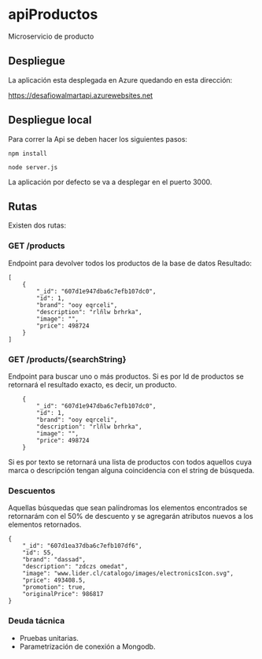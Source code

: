 # apiProductos
Microservicio de producto

## Despliegue
La aplicación esta desplegada en Azure quedando en esta dirección: 

https://desafiowalmartapi.azurewebsites.net


## Despliegue local
Para correr la Api se deben hacer los siguientes pasos: 

```
npm install 
```

```
node server.js
```
La aplicación por defecto se va a desplegar en el puerto 3000. 


## Rutas
Existen dos rutas: 
### GET /products

Endpoint para devolver todos los productos de la base de datos
Resultado:

```
[
    {
        "_id": "607d1e947dba6c7efb107dc0",
        "id": 1,
        "brand": "ooy eqrceli",
        "description": "rlñlw brhrka",
        "image": "",
        "price": 498724
    }
]
```

### GET /products/{searchString}

Endpoint para buscar uno o más productos. Si es por Id de productos se retornará el resultado exacto, es decir, un producto. 

```
    {
        "_id": "607d1e947dba6c7efb107dc0",
        "id": 1,
        "brand": "ooy eqrceli",
        "description": "rlñlw brhrka",
        "image": "",
        "price": 498724
    }

```

Si es por texto se retornará una lista de productos con todos aquellos cuya marca o descripción tengan alguna coincidencia con el string de búsqueda. 

### Descuentos
Aquellas búsquedas que sean palíndromas los elementos encontrados se retornarám con el 50% de descuento y se agregarán atributos nuevos a los elementos retornados. 

```
{
    "_id": "607d1ea37dba6c7efb107df6",
    "id": 55,
    "brand": "dassad",
    "description": "zdczs omedat",
    "image": "www.lider.cl/catalogo/images/electronicsIcon.svg",
    "price": 493408.5,
    "promotion": true,
    "originalPrice": 986817
}
```

### Deuda tácnica
- Pruebas unitarias.
- Parametrización de conexión a Mongodb. 
